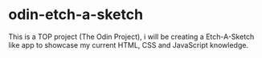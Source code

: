 # odin-etch-a-sketch
This is a TOP project (The Odin Project), i will be creating a Etch-A-Sketch like app to showcase my current HTML, CSS and JavaScript knowledge.